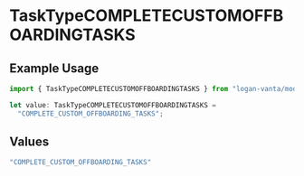 # TaskTypeCOMPLETECUSTOMOFFBOARDINGTASKS

## Example Usage

```typescript
import { TaskTypeCOMPLETECUSTOMOFFBOARDINGTASKS } from "logan-vanta/models/components";

let value: TaskTypeCOMPLETECUSTOMOFFBOARDINGTASKS =
  "COMPLETE_CUSTOM_OFFBOARDING_TASKS";
```

## Values

```typescript
"COMPLETE_CUSTOM_OFFBOARDING_TASKS"
```